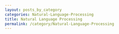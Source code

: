 ```yaml
---
layout: posts_by_category
categories: Natural-Language-Processing
title: Natural Language Processing
permalink: /category/Natural-Language-Processing
---
```

